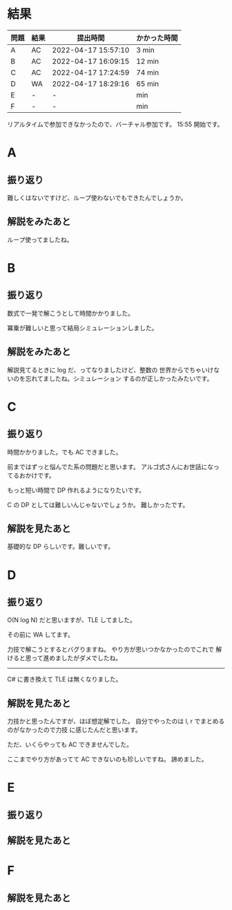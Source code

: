 # 結果

| 問題 | 結果 | 提出時間            | かかった時間 |
|------|------|---------------------|--------------|
| A    | AC   | 2022-04-17 15:57:10 | 3 min        |
| B    | AC   | 2022-04-17 16:09:15 | 12 min       |
| C    | AC   | 2022-04-17 17:24:59 | 74 min       |
| D    | WA   | 2022-04-17 18:29:16 | 65 min       |
| E    | -    | -                   |     min      |
| F    | -    | -                   |     min      |

リアルタイムで参加できなかったので、バーチャル参加です。
15:55 開始です。

# A

## 振り返り

難しくはないですけど、ループ使わないでもできたんでしょうか。

## 解説をみたあと

ループ使ってましたね。

# B

## 振り返り

数式で一発で解こうとして時間かかりました。

冪乗が難しいと思って結局シミュレーションしました。

## 解説をみたあと

解説見てるときに log だ、ってなりましたけど、整数の
世界からでちゃいけないのを忘れてましたね。シミュレーション
するのが正しかったみたいです。

# C

## 振り返り

時間かかりました。でも AC できました。

前まではずっと悩んでた系の問題だと思います。
アルゴ式さんにお世話になってるおかけです。

もっと短い時間で DP 作れるようになりたいです。

C の DP としては難しいんじゃないでしょうか。
難しかったです。

## 解説を見たあと

基礎的な DP らしいです。難しいです。

# D

## 振り返り

O(N log N) だと思いますが、TLE してました。

その前に WA してます。

力技で解こうとするとバグりますね。
やり方が思いつかなかったのでこれで
解けると思って進めましたがダメでしたね。

---

C# に書き換えて TLE は無くなりました。

## 解説を見たあと

力技かと思ったんですが、ほぼ想定解でした。
自分でやったのは l, r でまとめるのがなかったので力技
に感じたんだと思います。

ただ、いくらやっても AC できませんでした。

ここまでやり方があってて AC できないのも珍しいですね。
諦めました。

# E

## 振り返り

## 解説を見たあと

# F

## 解説を見たあと
